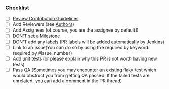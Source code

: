 ### Checklist
- [ ] [Review Contribution Guidelines](https://ohara.readthedocs.io/en/latest/contributing.html)
- [ ] Add Reviewers (see [Authors](https://github.com/oharastream/ohara#ohara-team))
- [ ] Add Assignees (of course, you are the assignee by default!)
- [ ] DON'T set a Milestone
- [ ] DON'T add any labels (PR labels will be added automatically by Jenkins)
- [ ] Link to an issue(You can do so by using the required by keyword: required by #issue_number)
- [ ] Add unit tests (or please explain why this PR is not worth having new tests)
- [ ] Pass QA (Sometimes you may encounter an existing flaky test which would obstruct you from getting QA passed. If the failed tests are unrelated, you can add a comment in the PR thread)